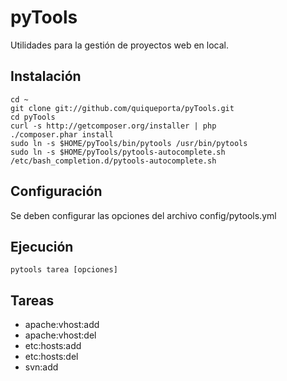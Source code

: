 pyTools
=======

Utilidades para la gestión de proyectos web en local.

Instalación
------------

    cd ~
    git clone git://github.com/quiqueporta/pyTools.git
    cd pyTools
    curl -s http://getcomposer.org/installer | php
    ./composer.phar install
    sudo ln -s $HOME/pyTools/bin/pytools /usr/bin/pytools
    sudo ln -s $HOME/pyTools/pytools-autocomplete.sh /etc/bash_completion.d/pytools-autocomplete.sh
    
Configuración
-------------

Se deben configurar las opciones del archivo
   config/pytools.yml 

Ejecución
---------

    pytools tarea [opciones] 

Tareas
------

* apache:vhost:add
* apache:vhost:del
* etc:hosts:add
* etc:hosts:del
* svn:add

